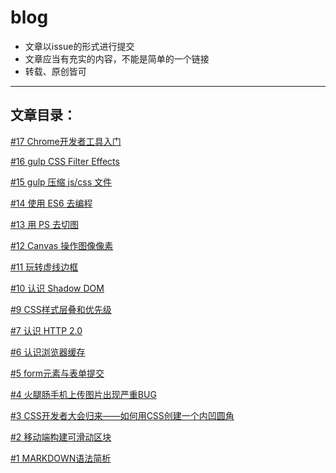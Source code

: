 # blog

* 文章以issue的形式进行提交
* 文章应当有充实的内容，不能是简单的一个链接
* 转载、原创皆可

---------------

## 文章目录：

[#17 Chrome开发者工具入门](https://github.com/YIXUNFE/blog/issues/17)

[#16 gulp CSS Filter Effects](https://github.com/YIXUNFE/blog/issues/16)

[#15 gulp 压缩 js/css 文件](https://github.com/YIXUNFE/blog/issues/15)

[#14 使用 ES6 去编程](https://github.com/YIXUNFE/blog/issues/14)

[#13 用 PS 去切图](https://github.com/YIXUNFE/blog/issues/13)

[#12 Canvas 操作图像像素](https://github.com/YIXUNFE/blog/issues/12)

[#11 玩转虚线边框](https://github.com/YIXUNFE/blog/issues/11)

[#10 认识 Shadow DOM](https://github.com/YIXUNFE/blog/issues/10)

[#9 CSS样式层叠和优先级](https://github.com/YIXUNFE/blog/issues/9)

[#7 认识 HTTP 2.0](https://github.com/YIXUNFE/blog/issues/7)

[#6 认识浏览器缓存](https://github.com/YIXUNFE/blog/issues/6)

[#5 form元素与表单提交](https://github.com/YIXUNFE/blog/issues/5)

[#4 火腿肠手机上传图片出现严重BUG](https://github.com/YIXUNFE/blog/issues/4)

[#3 CSS开发者大会归来——如何用CSS创建一个内凹圆角](https://github.com/YIXUNFE/blog/issues/3)

[#2 移动端构建可滑动区块](https://github.com/YIXUNFE/blog/issues/2)

[#1 MARKDOWN语法简析](https://github.com/YIXUNFE/blog/issues/1)

